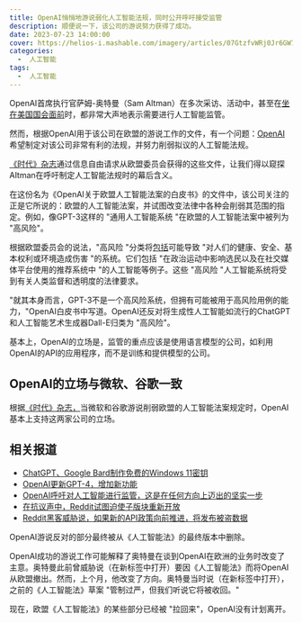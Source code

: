 ```yaml
---
title: OpenAI悄悄地游说弱化人工智能法规，同时公开呼吁接受监管    
description: 顺便说一下，该公司的游说努力获得了成功。
date: 2023-07-23 14:00:00
cover: https://helios-i.mashable.com/imagery/articles/07GtzfvWRj0Jr6GW7B2JYwY/hero-image.fill.size_1248x702.v1687283590.jpg
categories:
  -  人工智能
tags:
  -  人工智能
---  
```


OpenAI首席执行官萨姆-奥特曼（Sam Altman）在多次采访、活动中，甚至在[坐在美国国会面前](https://mashable.com/article/openai-ai-regulation)时，都非常大声地表示需要进行人工智能监管。

然而，根据OpenAI用于该公司在欧盟的游说工作的文件，有一个问题：[OpenAI](https://mashable.com/category/openai)希望制定对该公司非常有利的法规，并努力削弱拟议的人工智能法规。

[《时代》杂志](https://time.com/6288245/openai-eu-lobbying-ai-act/)通过信息自由请求从欧盟委员会获得的这些文件，让我们得以窥探AItman在呼吁制定人工智能法规时的幕后含义。

在这份名为《OpenAI关于欧盟人工智能法案的白皮书》的文件中，该公司关注的正是它所说的：欧盟的人工智能法案，并试图改变法律中各种会削弱其范围的指定。例如，像GPT-3这样的 "通用人工智能系统 "在欧盟的人工智能法案中被列为 "高风险"。  

根据欧盟委员会的说法，"高风险 "分类将[包括](https://www.europarl.europa.eu/news/en/press-room/20230505IPR84904/ai-act-a-step-closer-to-the-first-rules-on-artificial-intelligence)可能导致 "对人们的健康、安全、基本权利或环境造成伤害 "的系统。它们包括 "在政治运动中影响选民以及在社交媒体平台使用的推荐系统中 "的人工智能等例子。这些 "高风险 "人工智能系统将受到有关人类监督和透明度的法律要求。  

"就其本身而言，GPT-3不是一个高风险系统，但拥有可能被用于高风险用例的能力，"OpenAI白皮书中写道。OpenAI还反对将生成性人工智能如流行的ChatGPT和人工智能艺术生成器Dall-E归类为 "高风险"。

基本上，OpenAI的立场是，监管的重点应该是使用语言模型的公司，如利用OpenAI的API的应用程序，而不是训练和提供模型的公司。

## OpenAI的立场与微软、谷歌一致  

根据[《时代》杂志，](https://time.com/6273694/ai-regulation-europe/)当微软和谷歌游说削弱欧盟的人工智能法案规定时，OpenAI基本上支持这两家公司的立场。 

##  相关报道  

- [ChatGPT、Google Bard制作免费的Windows 11密钥](https://mashable.com/article/chatgpt-bard-giving-free-windows-11-keys)  
- [OpenAI更新GPT-4，增加新功能](https://mashable.com/article/openai-chatgpt-gpt-4-function-calling-update)  
- [OpenAI呼吁对人工智能进行监管，这是在任何方向上迈出的坚实一步](https://mashable.com/article/openai-ai-regulation)  
- [在抗议声中，Reddit试图迫使子版块重新开放 ](https://mashable.com/article/reddit-pressures-mods-reopen-subreddits-api-blackout-protest) 
- [Reddit黑客威胁说，如果新的API政策向前推进，将发布被盗数据 ](https://mashable.com/article/reddit-blackcat-ransomware-demands-api-pricing)

OpenAI游说反对的部分最终被从《人工智能法》的最终版本中删除。 

OpenAI成功的游说工作可能解释了奥特曼在谈到OpenAI在欧洲的业务时改变了主意。奥特曼此前曾威胁说（在新标签中打开）要因《人工智能法》而将OpenAI从欧盟撤出。然而，上个月，他改变了方向。奥特曼当时说（在新标签中打开），之前的《人工智能法》草案 "管制过严，但我们听说它将被收回。"

现在，欧盟《人工智能法》的某些部分已经被 "拉回来"，OpenAI没有计划离开。
